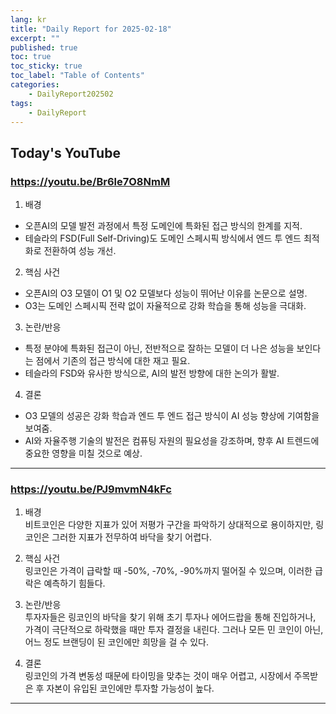 ```yaml
---
lang: kr
title: "Daily Report for 2025-02-18"
excerpt: ""
published: true
toc: true
toc_sticky: true
toc_label: "Table of Contents"
categories:
    - DailyReport202502
tags:
    - DailyReport
---
```


## Today's YouTube
### https://youtu.be/Br6le7O8NmM
1. 배경  
- 오픈AI의 모델 발전 과정에서 특정 도메인에 특화된 접근 방식의 한계를 지적.  
- 테슬라의 FSD(Full Self-Driving)도 도메인 스페시픽 방식에서 엔드 투 엔드 최적화로 전환하여 성능 개선.

2. 핵심 사건  
- 오픈AI의 O3 모델이 O1 및 O2 모델보다 성능이 뛰어난 이유를 논문으로 설명.  
- O3는 도메인 스페시픽 전략 없이 자율적으로 강화 학습을 통해 성능을 극대화.

3. 논란/반응  
- 특정 분야에 특화된 접근이 아닌, 전반적으로 잘하는 모델이 더 나은 성능을 보인다는 점에서 기존의 접근 방식에 대한 재고 필요.  
- 테슬라의 FSD와 유사한 방식으로, AI의 발전 방향에 대한 논의가 활발.

4. 결론  
- O3 모델의 성공은 강화 학습과 엔드 투 엔드 접근 방식이 AI 성능 향상에 기여함을 보여줌.  
- AI와 자율주행 기술의 발전은 컴퓨팅 자원의 필요성을 강조하며, 향후 AI 트렌드에 중요한 영향을 미칠 것으로 예상.

---

### https://youtu.be/PJ9mvmN4kFc
1. 배경  
비트코인은 다양한 지표가 있어 저평가 구간을 파악하기 상대적으로 용이하지만, 링코인은 그러한 지표가 전무하여 바닥을 찾기 어렵다.

2. 핵심 사건  
링코인은 가격이 급락할 때 -50%, -70%, -90%까지 떨어질 수 있으며, 이러한 급락은 예측하기 힘들다. 

3. 논란/반응  
투자자들은 링코인의 바닥을 찾기 위해 초기 투자나 에어드랍을 통해 진입하거나, 가격이 극단적으로 하락했을 때만 투자 결정을 내린다. 그러나 모든 민 코인이 아닌, 어느 정도 브랜딩이 된 코인에만 희망을 걸 수 있다.

4. 결론  
링코인의 가격 변동성 때문에 타이밍을 맞추는 것이 매우 어렵고, 시장에서 주목받은 후 자본이 유입된 코인에만 투자할 가능성이 높다.

---

